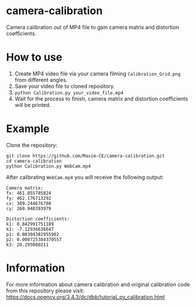 # camera-calibration
Camera calibration out of MP4 file to gain camera matrix and distortion coefficients.

# How to use
1. Create MP4 video file via your camera filming `Calibration_Grid.png` from different angles.
2. Save your video file to cloned repository.
3. ```python Calibration.py your_video_file.mp4```
4. Wait for the process to finish, camera matrix and distortion coefficients will be printed.

# Example
Clone the repository:
```
git clone https://github.com/Maxim-CE/camera-calibration.git
cd camera-calibration
python Calibration.py WebCam.mp4
```
After calibrating `WebCam.mp4` you will receive the following output:
```
Camera matrix:
fx: 461.055785824
fy: 462.176713292
cx: 309.244676708
cy: 260.948393979

Distortion coefficients:
k1: 0.842991751189
k2: -7.12936636647
p1: 0.00304382955902
p2: 0.000725384370557
k3: 20.295080211
```

# Information
For more information about camera calibration and original calibration code from this repository please visit: https://docs.opencv.org/3.4.3/dc/dbb/tutorial_py_calibration.html
